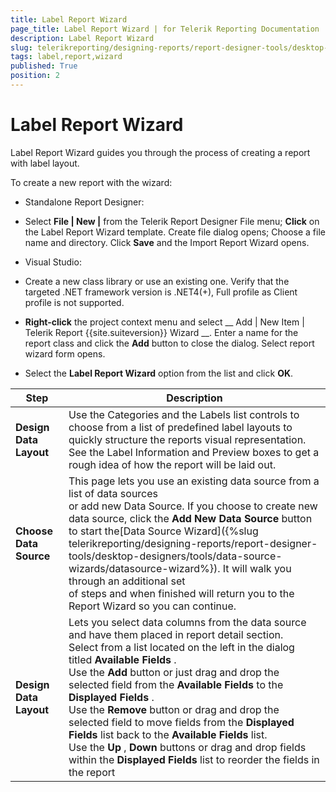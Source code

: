 ```yaml
---
title: Label Report Wizard
page_title: Label Report Wizard | for Telerik Reporting Documentation
description: Label Report Wizard
slug: telerikreporting/designing-reports/report-designer-tools/desktop-designers/tools/report-wizards/label-report-wizard
tags: label,report,wizard
published: True
position: 2
---
```


# Label Report Wizard



Label Report Wizard guides you through the process of creating a report with label layout.

To create a new report with the wizard:
      

* Standalone Report Designer:
          

* Select __File | New |__ from the Telerik Report Designer File menu;
              __Click__ on the Label Report Wizard template. Create file dialog opens;
              Choose a file name and directory. Click __Save__ and the Import Report Wizard opens.
              

* Visual Studio:
          

* Create a new class library or use an existing one.
                Verify that the targeted .NET framework version is .NET4(+), Full profile as Client profile is not supported.
              

* __Right-click__ the project context menu and select
                __
                  Add | New Item | Telerik Report {{site.suiteversion}} Wizard
                __.
                Enter a name for the report class and click the __Add__ button to close the dialog. Select report wizard form opens.
              

* Select the __Label Report Wizard__ option from the list and click __OK__.
              


|  __Step__  |  __Description__  |
| ------ | ------ |
| __Design Data Layout__ |Use the Categories and the Labels list controls to choose from a list of predefined label layouts to quickly structure the reports visual representation.<br/>            See the Label Information and Preview boxes to get a rough idea of how the report will be laid out.|
| __Choose Data Source__ |This page lets you use an existing data source from a list of data sources<br/>            or add new Data Source. If you choose to create new data source, click the __Add New Data Source__ button to start the[Data Source Wizard]({%slug telerikreporting/designing-reports/report-designer-tools/desktop-designers/tools/data-source-wizards/datasource-wizard%}). It will walk you through an additional set<br/>            of steps and when finished will return you to the Report Wizard so you can continue.|
| __Design Data Layout__ |Lets you select data columns from the data source and have them placed in report detail section.<br/>            Select from a list located on the left in the dialog titled __Available Fields__ .<br/>            Use the __Add__ button or just drag and drop the selected field from the __Available Fields__ to the __Displayed Fields__ .<br/>            Use the __Remove__ button or drag and drop the selected field to move fields from the __Displayed Fields__ list back to the __Available Fields__ list.<br/>            Use the __Up__ , __Down__ buttons or drag and drop fields within the __Displayed Fields__ list to reorder the fields in the report|



